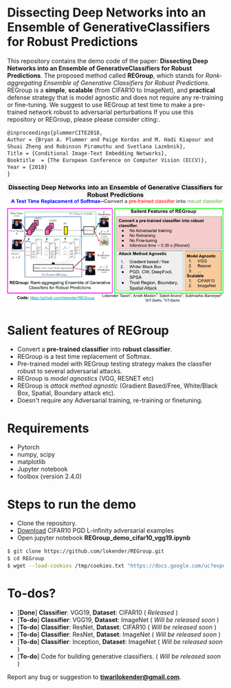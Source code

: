 # Dissecting Deep Networks into an Ensemble of GenerativeClassifiers for Robust Predictions
This repository contains the demo code of the paper: **Dissecting Deep Networks into an Ensemble of GenerativeClassifiers for Robust Predictions**. The proposed method called **REGroup**, which stands for *Rank-aggregating Ensemble of Generative Classifiers for Robust Predictions*. REGroup is a **simple**, **scalable** (from CIFAR10 to ImageNet),  and **practical**  defense strategy that is model agnostic and does not require any re-training or fine-tuning. We suggest to use REGroup at test time to make a pre-trained network robust to adversarial perturbations
If you use this repository or REGroup, please please consider citing:.

    @inproceedings{plummerCITE2018,
	Author = {Bryan A. Plummer and Paige Kordas and M. Hadi Kiapour and Shuai Zheng and Robinson Piramuthu and Svetlana Lazebnik},
	Title = {Conditional Image-Text Embedding Networks},
	Booktitle  = {The European Conference on Computer Vision (ECCV)},
	Year = {2018}
    }
    
![alt text](https://github.com/lokender/REGroup/blob/master/REGroup_teaser.png "REGroup Teaser")
# Salient features of REGroup
  - Convert a **pre-trained classifier** into **robust classifier**.
  - REGroup is a test time replacement of Softmax. 
  - Pre-trained model with REGroup testing strategy makes the classfier robust to several adversarial attacks.
  - REGroup is *model agnostics* (VGG, RESNET etc)
  - REGroup is *attack method agnostic* (Gradient Based/Free, White/Black Box, Spatial, Boundary attack etc).
  - Doesn't require any Adversarial training, re-training or finetuning.


# Requirements
  - Pytorch 
  - numpy, scipy 
  - matplotlib 
  - Jupyter notebook 
  - foolbox (version 2.4.0)
  


# Steps to run the demo
- Clone the repository.
- [Download](https://drive.google.com/file/d/1ylJctBJzh4ih-0zzD4ZLO2umh--QpX7u/view?usp=sharing) CIFAR10 PGD L-infinity adversarial examples 
- Open jupyter notebook **REGroup_demo_cifar10_vgg19.ipynb**

```sh
$ git clone https://github.com/lokender/REGroup.git
$ cd REGroup
$ wget --load-cookies /tmp/cookies.txt "https://docs.google.com/uc?export=download&confirm=$(wget --quiet --save-cookies /tmp/cookies.txt --keep-session-cookies --no-check-certificate 'https://docs.google.com/uc?export=download&id=1ylJctBJzh4ih-0zzD4ZLO2umh--QpX7u' -O- | sed -rn 's/.*confirm=([0-9A-Za-z_]+).*/\1\n/p')&id=1ylJctBJzh4ih-0zzD4ZLO2umh--QpX7u" -O cifar10_vgg19_pgd_examples.mat && rm -rf /tmp/cookies.txt
```

# To-dos?
  - [**Done**] **Classifier**: VGG19, **Dataset**: CIFAR10  ( *Released* )
  - [**To-do**] **Classifier**: VGG19, **Dataset**: ImageNet ( *Will be released soon* )
  - [**To-do**] **Classifier**: ResNet, **Dataset**: CIFAR10 ( *Will be released soon* )
  - [**To-do**]  **Classifier**: ResNet, **Dataset**: ImageNet ( *Will be released soon* )
  - [**To-do**] **Classifier**: Inception, **Dataset**: ImageNet ( *Will be released soon* )
  - [**To-do**] Code for building generative classifiers. ( *Will be released soon* )

Report any bug or suggestion to **tiwarilokender@gmail.com**.


